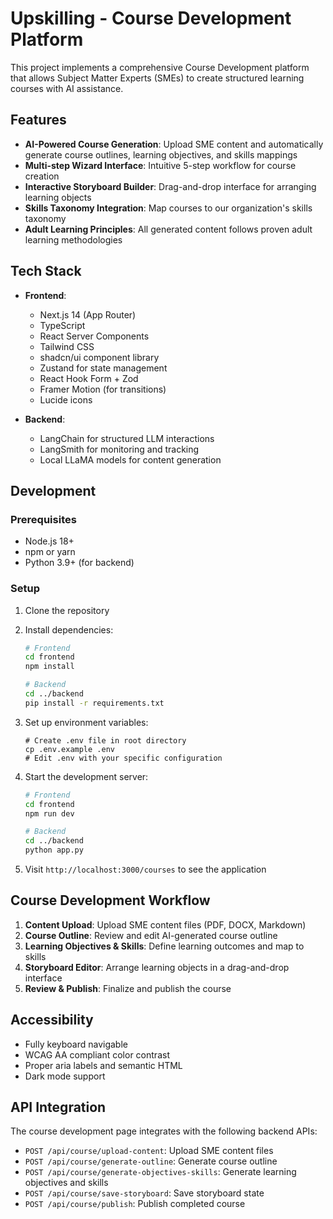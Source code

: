 # Upskilling - Course Development Platform

This project implements a comprehensive Course Development platform that allows Subject Matter Experts (SMEs) to create structured learning courses with AI assistance.

## Features

- **AI-Powered Course Generation**: Upload SME content and automatically generate course outlines, learning objectives, and skills mappings
- **Multi-step Wizard Interface**: Intuitive 5-step workflow for course creation
- **Interactive Storyboard Builder**: Drag-and-drop interface for arranging learning objects
- **Skills Taxonomy Integration**: Map courses to our organization's skills taxonomy
- **Adult Learning Principles**: All generated content follows proven adult learning methodologies

## Tech Stack

- **Frontend**:
  - Next.js 14 (App Router)
  - TypeScript
  - React Server Components
  - Tailwind CSS
  - shadcn/ui component library
  - Zustand for state management
  - React Hook Form + Zod
  - Framer Motion (for transitions)
  - Lucide icons

- **Backend**:
  - LangChain for structured LLM interactions
  - LangSmith for monitoring and tracking
  - Local LLaMA models for content generation

## Development

### Prerequisites

- Node.js 18+
- npm or yarn
- Python 3.9+ (for backend)

### Setup

1. Clone the repository
2. Install dependencies:
   ```bash
   # Frontend
   cd frontend
   npm install
   
   # Backend
   cd ../backend
   pip install -r requirements.txt
   ```

3. Set up environment variables:
   ```
   # Create .env file in root directory
   cp .env.example .env
   # Edit .env with your specific configuration
   ```

4. Start the development server:
   ```bash
   # Frontend
   cd frontend
   npm run dev
   
   # Backend
   cd ../backend
   python app.py
   ```

5. Visit `http://localhost:3000/courses` to see the application

## Course Development Workflow

1. **Content Upload**: Upload SME content files (PDF, DOCX, Markdown)
2. **Course Outline**: Review and edit AI-generated course outline
3. **Learning Objectives & Skills**: Define learning outcomes and map to skills
4. **Storyboard Editor**: Arrange learning objects in a drag-and-drop interface
5. **Review & Publish**: Finalize and publish the course

## Accessibility

- Fully keyboard navigable
- WCAG AA compliant color contrast
- Proper aria labels and semantic HTML
- Dark mode support

## API Integration

The course development page integrates with the following backend APIs:

- `POST /api/course/upload-content`: Upload SME content files
- `POST /api/course/generate-outline`: Generate course outline
- `POST /api/course/generate-objectives-skills`: Generate learning objectives and skills
- `POST /api/course/save-storyboard`: Save storyboard state
- `POST /api/course/publish`: Publish completed course
